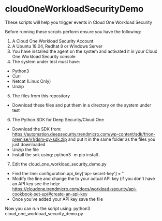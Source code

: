 # cloudOneWorkloadSecurityDemo
These scripts will help you trigger events in Cloud One Workload Security

Before running these scripts perform ensure you have the following:
1)	A Cloud One Workload Security Account
2)	A Ubuntu 18.04, Redhat 8 or Windows Server
3)	You have installed the agent on the system and activated it in your Cloud One Workload Security console
4)	The system under test must have:
* Python3
* Curl
* Netcat (Linux Only)
* Unzip
5)	The files from this repository
* Download these files and put them in a directory on the system under test
6)	The Python SDK for Deep Security/Cloud One
* Download the SDK from: https://automation.deepsecurity.trendmicro.com/wp-content/sdk/fr/on-premise/v1/dsm-py-sdk.zip and put it in the same folder as the files you just downloaded
* Unzip the file
* Install the sdk using: python3 -m pip install .
7)	Edit the cloud_one_workload_security_demo.py
* Find the line: configuration.api_key['api-secret-key'] = '<Your API Key>'
* Modify the line and change the <Your API Key> to your actual API key (if you don't have an API key see the help: https://cloudone.trendmicro.com/docs/workload-security/api-cookbook-set-up/#create-an-api-key
* Once you've added your API key save the file
  
Now you can run the script using: python3 cloud_one_workload_security_demo.py
